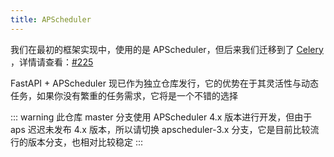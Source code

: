```yaml
---
title: APScheduler
---
```


我们在最初的框架实现中，使用的是 APScheduler，但后来我们迁移到了 [Celery](celery.md)
，详情请查看：[#225](https://github.com/fastapi-practices/fastapi_best_architecture/discussions/225)

FastAPI + APScheduler 现已作为独立仓库发行，它的优势在于其灵活性与动态任务，如果你没有繁重的任务需求，它将是一个不错的选择

<RepoCard repo="fastapi-practices/fastapi_scheduler" />

::: warning
此仓库 master 分支使用 APScheduler 4.x 版本进行开发，但由于 aps
迟迟未发布 4.x 版本，所以请切换 apscheduler-3.x 分支，它是目前比较流行的版本分支，也相对比较稳定
:::
